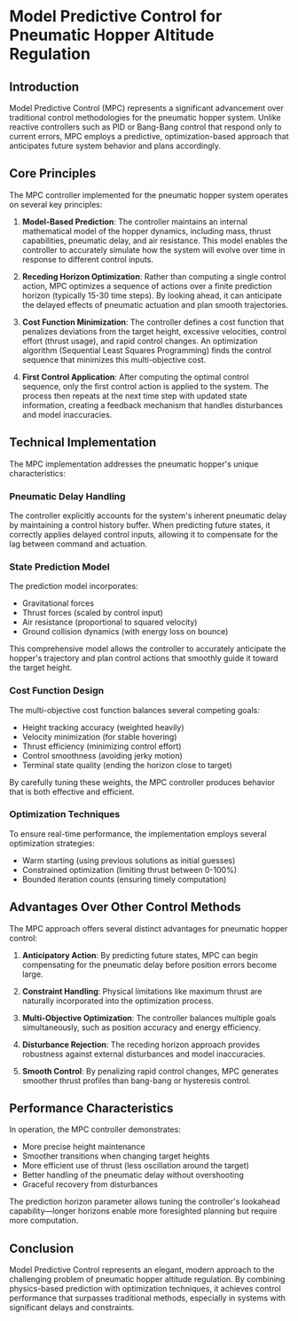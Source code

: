 # Model Predictive Control for Pneumatic Hopper Altitude Regulation

## Introduction

Model Predictive Control (MPC) represents a significant advancement over traditional control methodologies for the pneumatic hopper system. Unlike reactive controllers such as PID or Bang-Bang control that respond only to current errors, MPC employs a predictive, optimization-based approach that anticipates future system behavior and plans accordingly.

## Core Principles

The MPC controller implemented for the pneumatic hopper system operates on several key principles:

1. **Model-Based Prediction**: The controller maintains an internal mathematical model of the hopper dynamics, including mass, thrust capabilities, pneumatic delay, and air resistance. This model enables the controller to accurately simulate how the system will evolve over time in response to different control inputs.

2. **Receding Horizon Optimization**: Rather than computing a single control action, MPC optimizes a sequence of actions over a finite prediction horizon (typically 15-30 time steps). By looking ahead, it can anticipate the delayed effects of pneumatic actuation and plan smooth trajectories.

3. **Cost Function Minimization**: The controller defines a cost function that penalizes deviations from the target height, excessive velocities, control effort (thrust usage), and rapid control changes. An optimization algorithm (Sequential Least Squares Programming) finds the control sequence that minimizes this multi-objective cost.

4. **First Control Application**: After computing the optimal control sequence, only the first control action is applied to the system. The process then repeats at the next time step with updated state information, creating a feedback mechanism that handles disturbances and model inaccuracies.

## Technical Implementation

The MPC implementation addresses the pneumatic hopper's unique characteristics:

### Pneumatic Delay Handling

The controller explicitly accounts for the system's inherent pneumatic delay by maintaining a control history buffer. When predicting future states, it correctly applies delayed control inputs, allowing it to compensate for the lag between command and actuation.

### State Prediction Model

The prediction model incorporates:
- Gravitational forces
- Thrust forces (scaled by control input)
- Air resistance (proportional to squared velocity)
- Ground collision dynamics (with energy loss on bounce)

This comprehensive model allows the controller to accurately anticipate the hopper's trajectory and plan control actions that smoothly guide it toward the target height.

### Cost Function Design

The multi-objective cost function balances several competing goals:
- Height tracking accuracy (weighted heavily)
- Velocity minimization (for stable hovering)
- Thrust efficiency (minimizing control effort)
- Control smoothness (avoiding jerky motion)
- Terminal state quality (ending the horizon close to target)

By carefully tuning these weights, the MPC controller produces behavior that is both effective and efficient.

### Optimization Techniques

To ensure real-time performance, the implementation employs several optimization strategies:
- Warm starting (using previous solutions as initial guesses)
- Constrained optimization (limiting thrust between 0-100%)
- Bounded iteration counts (ensuring timely computation)

## Advantages Over Other Control Methods

The MPC approach offers several distinct advantages for pneumatic hopper control:

1. **Anticipatory Action**: By predicting future states, MPC can begin compensating for the pneumatic delay before position errors become large.

2. **Constraint Handling**: Physical limitations like maximum thrust are naturally incorporated into the optimization process.

3. **Multi-Objective Optimization**: The controller balances multiple goals simultaneously, such as position accuracy and energy efficiency.

4. **Disturbance Rejection**: The receding horizon approach provides robustness against external disturbances and model inaccuracies.

5. **Smooth Control**: By penalizing rapid control changes, MPC generates smoother thrust profiles than bang-bang or hysteresis control.

## Performance Characteristics

In operation, the MPC controller demonstrates:
- More precise height maintenance
- Smoother transitions when changing target heights
- More efficient use of thrust (less oscillation around the target)
- Better handling of the pneumatic delay without overshooting
- Graceful recovery from disturbances

The prediction horizon parameter allows tuning the controller's lookahead capability—longer horizons enable more foresighted planning but require more computation.

## Conclusion

Model Predictive Control represents an elegant, modern approach to the challenging problem of pneumatic hopper altitude regulation. By combining physics-based prediction with optimization techniques, it achieves control performance that surpasses traditional methods, especially in systems with significant delays and constraints.